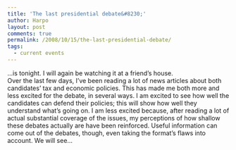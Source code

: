 ```yaml
---
title: 'The last presidential debate&#8230;'
author: Harpo
layout: post
comments: true
permalink: /2008/10/15/the-last-presidential-debate/
tags:
  - current events
---
```

&#8230;is tonight. I will again be watching it at a friend&#8217;s house.  
Over the last few days, I&#8217;ve been reading a lot of news articles about both candidates&#8217; tax and economic policies. This has made me both more and less excited for the debate, in several ways. I am excited to see how well the candidates can defend their policies; this will show how well they understand what&#8217;s going on. I am less excited because, after reading a lot of actual substantial coverage of the issues, my perceptions of how shallow these debates actually are have been reinforced. Useful information can come out of the debates, though, even taking the format&#8217;s flaws into account. We will see&#8230;